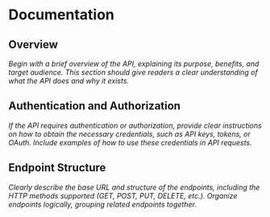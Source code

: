 # Documentation

## Overview

*Begin with a brief overview of the API, explaining its purpose, benefits, and target audience. This section should give readers a clear understanding of what the API does and why it exists.*


## Authentication and Authorization

*If the API requires authentication or authorization, provide clear instructions on how to obtain the necessary credentials, such as API keys, tokens, or OAuth. Include examples of how to use these credentials in API requests.*

## Endpoint Structure

*Clearly describe the base URL and structure of the endpoints, including the HTTP methods supported (GET, POST, PUT, DELETE, etc.). Organize endpoints logically, grouping related endpoints together.*

